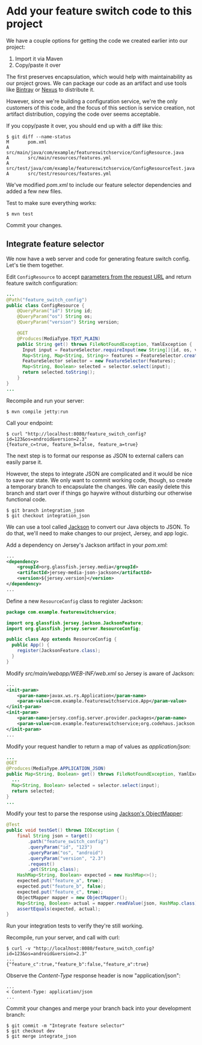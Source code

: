 # Add your feature switch code to this project

We have a couple options for getting the code we created earlier into our project:

1. Import it via Maven
1. Copy/paste it over

The first preserves encapsulation, which would help with maintainability as our project grows. We can package our code as an artifact and use tools like [Bintray](https://bintray.com/) or [Nexus](http://www.sonatype.org/nexus/) to distribute it.

However, since we're building a configuration service, we're the only customers of this code, and the focus of this section is service creation, not artifact distribution, copying the code over seems acceptable.

If you copy/paste it over, you should end up with a diff like this:

```nohighlight
$ git diff --name-status
M       pom.xml
A       src/main/java/com/example/featureswitchservice/ConfigResource.java
A       src/main/resources/features.yml
A       src/test/java/com/example/featureswitchservice/ConfigResourceTest.java
A       src/test/resources/features.yml
```

We've modified _pom.xml_ to include our feature selector dependencies and added a few new files.

Test to make sure everything works:

```nohighlight
$ mvn test
```

Commit your changes.

## Integrate feature selector

We now have a web server and code for generating feature switch config. Let's tie them together.

Edit `ConfigResource` to accept [parameters from the request URL](https://jersey.java.net/documentation/latest/jaxrs-resources.html#d0e2145) and return feature switch configuration:

```java
...
@Path("feature_switch_config")
public class ConfigResource {
    @QueryParam("id") String id;
    @QueryParam("os") String os;
    @QueryParam("version") String version;

    @GET
    @Produces(MediaType.TEXT_PLAIN)
    public String get() throws FileNotFoundException, YamlException {
      Input input = FeatureSelector.requireInput(new String[]{id, os, version});
      Map<String, Map<String, String>> features = FeatureSelector.createFeatureMap();
      FeatureSelector selector = new FeatureSelector(features);
      Map<String, Boolean> selected = selector.select(input);
      return selected.toString();
    }
}
...
```

Recompile and run your server:

```nohighlight
$ mvn compile jetty:run
```

Call your endpoint:

```nohighlight
$ curl "http://localhost:8080/feature_switch_config?id=123&os=android&version=2.3"
{feature_c=true, feature_b=false, feature_a=true}
```

The next step is to format our response as JSON to external callers can easily parse it.

However, the steps to integrate JSON are complicated and it would be nice to save our state. We only want to commit working code, though, so create a temporary branch to encapsulate the changes. We can easily delete this branch and start over if things go haywire without disturbing our otherwise functional code.

```nohighlight
$ git branch integration_json
$ git checkout integration_json
```

We can use a tool called [Jackson](https://github.com/FasterXML/jackson) to convert our Java objects to JSON. To do that, we'll need to make changes to our project, Jersey, and app logic.

Add a dependency on Jersey's Jackson artifact in your _pom.xml_:

```xml
...
<dependency>
    <groupId>org.glassfish.jersey.media</groupId>
    <artifactId>jersey-media-json-jackson</artifactId>
    <version>${jersey.version}</version>
</dependency>
...
```

Define a new `ResourceConfig` class to register Jackson:

```java
package com.example.featureswitchservice;

import org.glassfish.jersey.jackson.JacksonFeature;
import org.glassfish.jersey.server.ResourceConfig;

public class App extends ResourceConfig {
  public App() {
    register(JacksonFeature.class);
  }
}
```

Modify _src/main/webapp/WEB-INF/web.xml_ so Jersey is aware of Jackson:

```xml
...
<init-param>
    <param-name>javax.ws.rs.Application</param-name>
    <param-value>com.example.featureswitchservice.App</param-value>
</init-param>
<init-param>
    <param-name>jersey.config.server.provider.packages</param-name>
    <param-value>com.example.featureswitchservice;org.codehaus.jackson.jaxrs</param-value>
</init-param>
...
```

Modify your request handler to return a map of values as _application/json_:

```java
...
@GET
@Produces(MediaType.APPLICATION_JSON)
public Map<String, Boolean> get() throws FileNotFoundException, YamlException {
  ...
  Map<String, Boolean> selected = selector.select(input);
  return selected;
}
...
```

Modify your test to parse the response using [Jackson's ObjectMapper](https://github.com/FasterXML/jackson-databind/):

```java
@Test
public void testGet() throws IOException {
    final String json = target()
        .path("feature_switch_config")
        .queryParam("id", "123")
        .queryParam("os", "android")
        .queryParam("version", "2.3")
        .request()
        .get(String.class);
    HashMap<String, Boolean> expected = new HashMap<>();
    expected.put("feature_a", true);
    expected.put("feature_b", false);
    expected.put("feature_c", true);
    ObjectMapper mapper = new ObjectMapper();
    Map<String, Boolean> actual = mapper.readValue(json, HashMap.class);
    assertEquals(expected, actual);
}
```

Run your integration tests to verify they're still working.

Recompile, run your server, and call with curl:

```nohighlight
$ curl -v "http://localhost:8080/feature_switch_config?id=123&os=android&version=2.3"
...
{"feature_c":true,"feature_b":false,"feature_a":true}
```

Observe the _Content-Type_ response header is now "application/json":

```nohighlight
...
< Content-Type: application/json
...
```

Commit your changes and merge your branch back into your development branch:

```nohighlight
$ git commit -m "Integrate feature selector"
$ git checkout dev
$ git merge integrate_json
```
